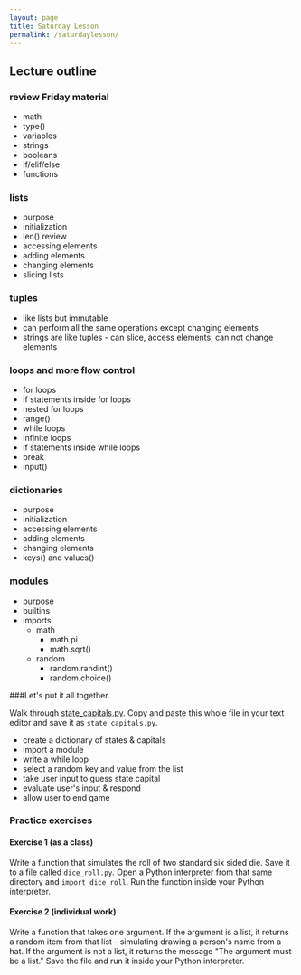 ```yaml
---
layout: page
title: Saturday Lesson
permalink: /saturdaylesson/
---
```


## Lecture outline

### review Friday material

* math
* type()
* variables
* strings
* booleans
* if/elif/else
* functions

### lists

* purpose
* initialization
* len() review
* accessing elements
* adding elements
* changing elements
* slicing lists

### tuples

* like lists but immutable
* can perform all the same operations except changing elements
* strings are like tuples - can slice, access elements, can not change elements

### loops and more flow control

* for loops
* if statements inside for loops
* nested for loops
* range()
* while loops
* infinite loops
* if statements inside while loops
* break
* input()

### dictionaries

* purpose
* initialization
* accessing elements
* adding elements
* changing elements
* keys() and values()

### modules

* purpose
* builtins
* imports
    * math
        * math.pi
        * math.sqrt()    
    * random
        * random.randint()
        * random.choice()

###Let's put it all together.

Walk through [state_capitals.py](https://raw.githubusercontent.com/PhillyPythonWorkshop/PhillyPythonWorkshop.github.io/master/misc/state_capitals.py).  Copy and paste this whole file in your text editor and save it as `state_capitals.py`.

* create a dictionary of states & capitals 
* import a module
* write a while loop 
* select a random key and value from the list
* take user input to guess state capital
* evaluate user's input & respond
* allow user to end game


### Practice exercises

#### Exercise 1 (as a class)

Write a function that simulates the roll of two standard six sided die. 
Save it to a file called `dice_roll.py`.  Open a Python interpreter from that same directory and `import dice_roll`.  Run the function inside your Python interpreter.



#### Exercise 2 (individual work)

Write a function that takes one argument.  If the argument is a list, it returns a random item from that list - simulating drawing a person's name from a hat.  If the argument is not a list, it returns the message "The argument must be a list." Save the file and run it inside your Python interpreter.
